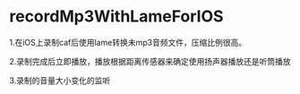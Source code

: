 # recordMp3WithLameForIOS
1.在iOS上录制caf后使用lame转换未mp3音频文件，压缩比例很高。

2.录制完成后立即播放，播放根据距离传感器来确定使用扬声器播放还是听筒播放

3.录制的音量大小变化的监听
